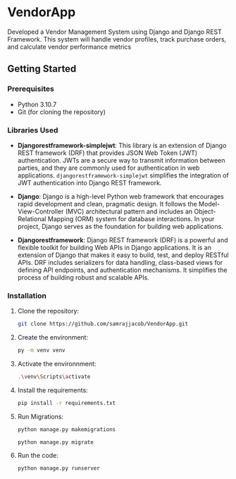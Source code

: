 # VendorApp
Developed a Vendor Management System using Django and Django REST Framework. This system will handle vendor profiles, track purchase orders, and calculate vendor performance metrics
## Getting Started
### Prerequisites

- Python 3.10.7
- Git (for cloning the repository)

  
### **Libraries Used**

- **Djangorestframework-simplejwt**: This library is an extension of Django REST framework (DRF) that provides JSON Web Token (JWT) authentication. JWTs are a secure way to transmit information between parties, and they are commonly used for authentication in web applications. `djangorestframework-simplejwt` simplifies the integration of JWT authentication into Django REST framework.

- **Django**: Django is a high-level Python web framework that encourages rapid development and clean, pragmatic design. It follows the Model-View-Controller (MVC) architectural pattern and includes an Object-Relational Mapping (ORM) system for database interactions. In your project, Django serves as the foundation for building web applications.

- **Djangorestframework**: Django REST framework (DRF) is a powerful and flexible toolkit for building Web APIs in Django applications. It is an extension of Django that makes it easy to build, test, and deploy RESTful APIs. DRF includes serializers for data handling, class-based views for defining API endpoints, and authentication mechanisms. It simplifies the process of building robust and scalable APIs.

  
### Installation

1. Clone the repository:

   ```bash
   git clone https://github.com/samrajjacob/VendorApp.git
   
2. Create the environment:

   ```bash
   py -m venv venv
   
3. Activate the environnment:
   
      ```bash
     .\venv\Scripts\activate
  
3. Install the requirements:

   ```bash
   pip install -r requirements.txt
   
4. Run Migrations:

   ```bash
   python manage.py makemigrations
   
   python manage.py migrate
   
6. Run the code:

   ```bash
   python manage.py runserver
   
